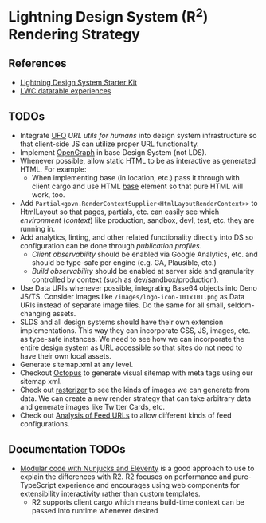 # Lightning Design System (R<sup>2</sup>) Rendering Strategy

## References

- [Lightning Design System Starter Kit](https://github.com/salesforce-ux/design-system-starter-kit)
- [LWC datatable experiences](https://github.com/reiniergs/datatable-planet)

## TODOs

- Integrate [UFO](https://github.com/unjs/ufo) _URL utils for humans_ into
  design system infrastructure so that client-side JS can utilize proper URL
  functionality.
- Implement [OpenGraph](https://ogp.me/) in base Design System (not LDS).
- Whenever possible, allow static HTML to be as interactive as generated HTML.
  For example:
  - When implementing base (in location, etc.) pass it through with client cargo
    and use HTML
    [base](https://developer.mozilla.org/en-US/docs/Web/HTML/Element/base)
    element so that pure HTML will work, too.
- Add `Partial<govn.RenderContextSupplier<HtmlLayoutRenderContext>>` to
  HtmlLayout so that pages, partials, etc. can easily see which _environment_
  (_context_) like production, sandbox, devl, test, etc. they are running in.
- Add analytics, linting, and other related functionality directly into DS so
  configuration can be done through _publication profiles_.
  - _Client observability_ should be enabled via Google Analytics, etc. and
    should be type-safe per engine (e.g. GA, Plausible, etc.)
  - _Build observability_ should be enabled at server side and granularity
    controlled by context (such as dev/sandbox/production).
- Use Data URIs whenever possible, integrating Base64 objects into Deno JS/TS.
  Consider images like `/images/logo-icon-101x101.png` as Data URIs instead of
  separate image files. Do the same for all small, seldom-changing assets.
- SLDS and all design systems should have their own extension implementations.
  This way they can incorporate CSS, JS, images, etc. as type-safe instances. We
  need to see how we can incorporate the entire design system as URL accessible
  so that sites do not need to have their own local assets.
- Generate sitemap.xml at any level.
- Checkout [Octopus](https://octopus.do/sitemap/resource/generator) to generate
  visual sitemap with meta tags using our sitemap xml.
- Check out [rasterizer](https://rasterizer.io/) to see the kinds of images we
  can generate from data. We can create a new render strategy that can take
  arbitrary data and generate images like Twitter Cards, etc.
- Check out
  [Analysis of Feed URLs](https://blog.jim-nielsen.com/2021/feed-urls/) to allow
  different kinds of feed configurations.

## Documentation TODOs

- [Modular code with Nunjucks and Eleventy](https://www.webstoemp.com/blog/modular-code-nunjucks-eleventy/)
  is a good approach to use to explain the differences with R2. R2 focuses on
  performance and pure-TypeScript experience and encourages using web components
  for extensibility interactivity rather than custom templates.
  - R2 supports client cargo which means build-time context can be passed into
    runtime whenever desired
